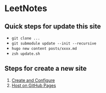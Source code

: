 # LeetNotes

## Quick steps for update this site

- `git clone ...`
- `git submodule update --init --recursive`
- `hugo new content posts/xxxx.md`
- `zsh update.sh`


## Steps for create a new site

1. [Create and Configure](https://gohugo.io/getting-started/quick-start/)
2. [Host on GitHub Pages](https://gohugo.io/hosting-and-deployment/hosting-on-github/)